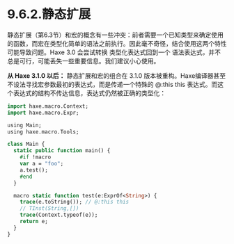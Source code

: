 # 9.6.2.静态扩展

静态扩展（第6.3节）和宏的概念有一些冲突：前者需要一个已知类型来确定使用的函数，而宏在类型化简单的语法之前执行。因此毫不奇怪，结合使用这两个特性可能导致问题。Haxe 3.0 会尝试转换 类型化表达式回到一个 语法表达式，并不总是可行，可能丢失一些重要信息。我们建议小心使用。

**从 Haxe 3.1.0 以后：**
静态扩展和宏的组合在 3.1.0 版本被重构。Haxe编译器甚至不设法寻找宏参数最初的表达式，而是传递一个特殊的 @:this this 表达式。而这个表达式的结构不传达信息，表达式仍然被正确的类型化：

```haxe
import haxe.macro.Context;
import haxe.macro.Expr;

using Main;
using haxe.macro.Tools;

class Main {
  static public function main() {
    #if !macro
    var a = "foo";
    a.test();
    #end
  }

  macro static function test(e:ExprOf<String>) {
    trace(e.toString()); // @:this this
    // TInst(String,[])
    trace(Context.typeof(e));
    return e;
  }
}
```